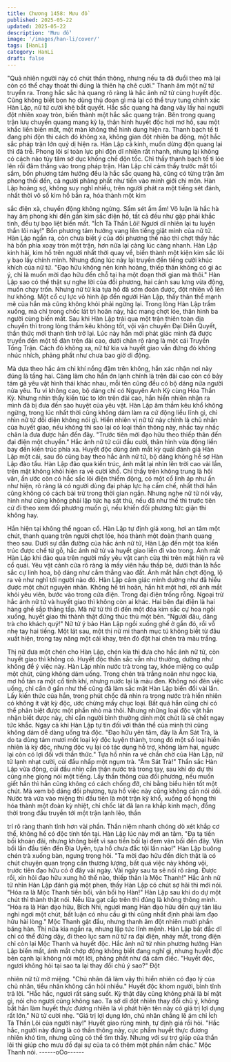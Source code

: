 ```yaml
---
title: Chương 1458: Mưu đồ
published: 2025-05-22
updated: 2025-05-22
description: 'Mưu đồ'
image: '/images/han-li/cover/'
tags: [HanLi]
category: HanLi
draft: false
---
```


"Quả nhiên người này có chút thần thông, nhưng nếu ta đã đuổi
theo mà lại còn có thể chạy thoát thì đúng là thiên hạ chê cười."
Thanh âm một nữ tử truyền ra.
Trong hắc sắc hà quang rõ ràng là hắc ảnh nữ tử cùng huyết độc.
Cũng không biết bọn họ dùng thủ đoạn gì mà lại có thể truy tung
chính xác Hàn Lập, nữ tử cười khẽ bắt quyết.
Hắc sắc quang hà đang vây lấy hai người đột nhiên xoay tròn,
biến thành một hắc sắc quang trận.
Bên trong quang trận lưu chuyển quang mang kỳ lạ, thân hình
huyết độc hơi mơ hồ, sau một khắc liền biến mất, một màn không
thể hình dung hiện ra.
Thanh bạch tế ti đang phi độn thì cách đó không xa, không gian
đột nhiên ba động, một hắc sắc pháp trận lớn quỷ dị hiện ra.
Hàn Lập cả kinh, muốn dừng độn quang lại thì đã trễ.
Phong lôi sí toàn lực phi độn dĩ nhiên rất nhanh, nhưng lại không
có cách nào tùy tâm sở dục khống chế độn tốc.
Chỉ thấy thanh bạch tế ti lóe lên rồi đâm thẳng vào trong pháp
trận.
Hàn Lập chỉ cảm thấy trước mắt tối sầm, bốn phương tám hướng
đều là hắc sắc quang hà, cũng có từng trận âm phong thổi đến,
cả người phảng phất như tiến vào minh giới chi môn.
Hàn Lập hoảng sợ, không suy nghĩ nhiều, trên người phát ra một
tiếng sét đánh, nhất thời vô số kim hồ bắn ra, hóa thành một kim

sắc điện xà, chuyển động không ngừng.
Sấm sét ầm ầm!
Vô luận là hắc hà hay âm phong khi đến gần kim sắc điện hồ, tất
cả đều như gặp phải khắc tinh, đều tự bạo liệt biến mất.
"Ích Tà Thần Lôi! Ngươi dĩ nhiên lại tu luyện thần lôi này!" Bốn
phương tám hướng vang lên tiếng giật mình của nữ tử. Hàn Lập
ngẩn ra, còn chưa biết ý của đối phương thế nào thì chợt thấy
hắc hà bốn phía xoay tròn một trận, hơn nữa lại càng lúc càng
nhanh.
Hàn Lập kinh hãi, kim hồ trên người nhất thời quay về, biến thành
một kiện kim sắc lôi y bao lấy chính mình.
Nhưng đúng lúc này lại truyền đến tiếng cười khúc khích của nữ
tử.
"Đạo hữu không nên kinh hoảng, thiếp thân không có gì ác ý, chỉ
là muốn mời đạo hữu đến chỗ tại hạ một đoạn thời gian mà thôi."
Hàn Lập sao có thể thật sự nghe lời của đối phương, hai cánh
sau lưng vừa động, muốn chạy trốn. Nhưng nữ tử kia tựa hồ đã
sớm đoán được, đột nhiên vỗ lên hư không.
Một cổ cự lực vô hình ập đến người Hàn Lập, thấy thân thể mạnh
mẽ của hắn mà cũng không khỏi phải ngừng lại.
Trong lòng Hàn Lập trầm xuống, mà chỉ trong chốc lát trì hoãn
này, hắc mang chợt lóe, thân hình ba người cùng biến mất. Sau
khi Hàn Lập trải qua một trận thiên toàn địa chuyển thì trong lòng
thầm kêu không tốt, vội vận chuyển Đại Diễn Quyết, thần thức
mới thanh tỉnh trở lại. Lúc này hắn mới phát giác mình đã được
truyền đến một tế đàn trên đài cao, dưới chân rõ ràng là một cái
Truyền Tống Trận.
Cách đó không xa, nữ tử kia và huyết giao vẫn đứng đó không
nhúc nhích, phảng phất như chưa bao giờ di động.

Mà dựa theo hắc ám chi khí nồng đậm trên không, hắn xác nhận
nơi này đúng là tầng hai.
Càng làm cho hắn ớn lạnh chính là trên đài cao còn có bảy tám
gã yêu vật hình thái khác nhau, mỗi tên cũng đều có bộ dáng nửa
người nửa yêu.
Tu vi không cao, bộ dáng chỉ có Nguyên Anh Kỳ cùng Hóa Thần
Kỳ.
Nhưng nhìn thấy kiến túc to lớn trên đài cao, hắn hiển nhiên nhận
ra mình đã bị đưa đến sào huyệt của yêu vật.
Hàn Lập âm thầm kêu khổ không ngừng, trong lúc nhất thời cũng
không dám làm ra cử động liều lĩnh gì, chỉ nhìn nữ tử đối diện
không nói gì.
Hiển nhiên vị nữ tử này chính là chủ nhân của huyết giao, nếu
không thì sao lại có loại thần thông này, nhấc tay nhấc chân là
đưa được hắn đến đây.
"Trước tiên mời đạo hữu theo thiếp thân đến đại điện một
chuyến." Hắc ảnh nữ tử cúi đầu cười, thân hình vừa động liền bay
đến kiến trúc phía xa.
Huyết độc dùng ánh mắt kỳ quái đánh giá Hàn Lập một cái, sau
đó cũng bay theo hắc ảnh nữ tử, bộ dáng không hề sợ Hàn Lập
đào tẩu.
Hàn Lập đảo qua kiến trúc, ánh mắt lại nhìn lên trời cao vài lần,
trên mặt không khỏi hiện ra vẻ cười khổ.
Chỉ thấy trên không trung là hôi vân, ẩn ước còn có hắc sắc lôi
điện thiểm động, có một cổ linh áp như ẩn như hiện, rõ ràng là có
người dùng đại pháp lực hạ cấm chế, nhất thời hắn cũng không
có cách bài trừ trong thời gian ngắn.
Nhưng nghe nữ tử nói vậy, hình như cũng không phải lập tức hạ
sát thủ, nếu đã như thế thì trước tiên cứ đi theo xem đối phương
muốn gì, nếu khiến đối phương tức giận thì không hay.

Hắn hiện tại không thể ngoan cố.
Hàn Lập tự định giá xong, hơi an tâm một chút, thanh quang trên
người chợt lóe, hóa thành một đoàn thanh quang theo sau.
Dưới sự dẫn đường của hắc ảnh nữ tử, Hàn Lập đến một tòa
kiến trúc được chế từ gỗ, hắc ảnh nữ tử và huyết giao liền đi vào
trong.
Ánh mắt Hàn Lập khi đảo qua trên người mấy yêu vật canh cửa
thì trên mặt hiện ra vẻ cổ quái.
Yêu vật cảnh cửa rõ ràng là mấy viên hầu thấp bé, dưới thân là
hắc sắc cự linh hoa, bộ dáng như cắm thẳng vào đất.
Ánh mắt hắn chợt động, lộ ra vẻ như nghĩ tới người nào đó.
Hàn Lập cảm giác mình dường như đã hiểu được một chút
nguyên nhân.
Không hề trì hoãn, hắn hít một hơi, rời ánh mắt khỏi yêu viên,
bước vào trong cửa điện.
Trong đại điện trống rỗng.
Ngoại trừ hắc ảnh nữ tử và huyết giao thì không còn ai khác.
Hai bên đại điện là hai hàng ghế sắp thẳng tắp.
Mà nữ tử thì đi đến một đóa kim sắc cự hoa ngồi xuống, huyết
giao thì thành thật đứng thúc thủ một bên.
"Người đâu, dâng trà cho khách quý!" Nữ tử ý bảo Hàn Lập ngồi
xuống ghế ở gần đó, rồi vỗ nhẹ tay hai tiếng.
Một lát sau, một thị nữ mi thanh mục tú không biết từ đâu xuất
hiện, trong tay nâng một cái khay, trên đó đặt hai chén trà màu
trắng.

Thị nữ đưa một chén cho Hàn Lập, chén kia thì đưa cho hắc ảnh
nữ tử, còn huyết giao thì không có.
Huyết độc thần sắc vẫn như thường, dường như không để ý việc
này. Hàn Lập nhìn nước trà trong tay, khóe miệng co quắp một
chút, cũng không dám uống.
Trong chén trà trắng noãn như ngọc kia, mơ hồ tản ra một cổ tinh
khí, nhưng nước lại là màu đen.
Không nói đên việc uống, chỉ cần ở gần như thế cũng đã làm sắc
mặt Hàn Lập biến đổi vài lần.
Lấy kiến thức của hắn, trong phút chốc đã nhìn ra trong nước trà
hiển nhiên có không ít vật kỳ độc, ước chừng mấy chục loại. Bất
quá hắn cũng chỉ có thể phân biệt được một phần nhỏ mà thôi.
Nhưng những loại độc vật hắn nhận biết được này, chỉ cần người
bình thường dính một chút là sẽ chết ngay tức khắc.
Ngay cả khi Hàn Lập tự tin đối với thân thể của mình thì cũng
không dám dễ dàng uống trà độc.
"Đạo hữu yên tâm, đây là Âm Sát Trà, là do ta dùng tám mươi mốt
loại kỳ độc luyện thành, trong đó một số loại hiển nhiên là kỳ độc,
nhưng độc vụ lại có tác dụng hỗ trợ, không làm hại, ngược lại còn
có lợi đối với thần thức." Tựa hồ nhìn ra vẻ chần chờ của Hàn
Lập, nữ tử lạnh nhạt cười, cúi đầu nhấp một ngụm trà. "Âm Sát
Trà!"
Thần sắc Hàn Lập vừa động, cúi đầu nhìn cẩn thận nước trà
trong tay, sau khi do dự thì cũng nhẹ giọng nói một tiếng.
Lấy thần thông của đối phương, nếu muốn giết hắn thì hắn cũng
không có cách chống đỡ, chi bằng biểu hiện tốt một chút. Mà xem
bộ dáng đối phương, tựa hồ việc này cũng không cần nói dối.
Nước trà vừa vào miệng thì đầu tiên là một trận kỳ khổ, xuống cổ
họng thì hóa thành một đoàn kỳ nhiệt, chỉ chốc lát đã lan ra khắp
kinh mạch, đồng thời trong đầu truyền tới một trận lạnh lẽo, thần

trí rõ ràng thanh tỉnh hơn vài phần.
Thần niệm nhanh chóng dò xét khắp cơ thể, không hề có độc tính
tồn tại.
Hàn Lập lúc này mới an tâm.
"Đa tạ tiền bối khoản đãi, nhưng không biết vì sao tiền bối lại đem
vãn bối đến đây. Vãn bối lần đầu tiên đến Địa Uyên, tựa hồ chưa
đắc tội lần nào!" Hàn Lập buông chén trà xuống bàn, ngưng trọng
hỏi.
"Ta mời đạo hữu đến đích thật là có chút chuyện quan trọng cần
thương lượng, bất quá việc này không vội, trước tiên đạo hữu có
ở đây vài ngày. Vài ngày sau ta sẽ nói rõ ràng. Được rồi, xin hỏi
đạo hữu xưng hô thế nào, thiếp thân là Mộc Thanh!" Hắc ảnh nữ
tử nhìn Hàn Lập đánh giá một phen, thấy Hàn Lập có chút sợ hãi
thì mới nói.
"Hóa ra là Mộc Thanh tiền bối, vãn bối họ Hàn!" Hàn Lập sau khi
do dự một chút thì thành thật nói.
Nếu lừa gạt cấp trên thì đúng là không thông minh.
"Hóa ra là Hàn đạo hữu, Bích Nhi, ngươi mang Hàn đạo hữu đến
quý tân lâu nghỉ ngơi một chút, bất luận có nhu cầu gì thì cũng
nhất định phải làm đạo hữu hài lòng." Mộc Thanh gật đầu, nhưng
thanh âm đột nhiên mười phần băng hàn.
Thị nữa kia ngẩn ra, nhưng lập tức lĩnh mệnh.
Hàn Lập bất đắc dĩ chỉ có thể đứng dậy, đi theo lục sam nữ tử ra
đại điện, nháy mắt, trong điện chỉ còn lại Mộc Thanh và huyết
độc.
Hắc ảnh nữ tử nhìn phương hướng Hàn Lập biến mất, ánh mắt
chớp động không biết đang nghĩ gì, nhưng huyết độc bên cạnh lại
không nói một lời, phảng phất như đã câm điếc.
"Huyết độc, ngươi không hỏi tại sao ta lại thay đổi chủ ý sao?" Đột

nhiên nữ tử mở miệng.
"Chủ nhân đã làm vậy thì hiển nhiên có đạo lý của chủ nhân, tiểu
nhân không cần hỏi nhiều."
Huyết độc khom người, bình tĩnh trả lời.
"Hắc hắc, ngươi rất sáng suốt. Kỳ thật đây cũng không phải là bí
mật gì, nói cho ngươi cũng không sao. Ta sở dĩ đột nhiên thay đổi
chủ ý, không bắt hắn làm huyết thực đương nhiên là vì phát hiện
tên này có giá trị lợi dụng rất lớn." Nữ tử cười nhẹ.
"Giá trị lợi dụng lớn, chủ nhân chẳng lẽ ám chỉ Ích Tà Thần Lôi
của người này!" Huyết giao rùng mình, tự định giá rồi hỏi.
"Hắc hắc, người này đúng là có thần thông này, cực phẩm huyết
thực đương nhiên khó tìm, nhưng cũng có thể tìm thấy. Nhưng với
sự trợ giúp của thần lôi thì giúp cho mưu đồ đại sự của ta có thêm
một phần nắm chắc." Mộc Thanh nói.
------oOo------

